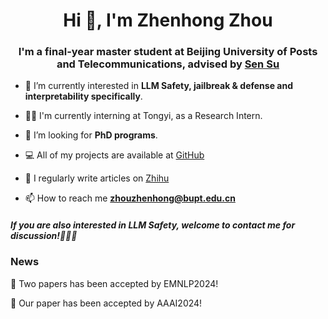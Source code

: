 <h1 align="center">Hi 👋, I'm Zhenhong Zhou</h1>
<h3 align="center">
  I'm a final-year master student at Beijing University of Posts and Telecommunications, advised by 
  <a href="https://scholar.google.com/citations?user=JaDhAfsAAAAJ">Sen Su</a>
</h3>

- 🔭 I’m currently interested in **LLM Safety, jailbreak & defense and interpretability specifically**.

- 👨‍💻 I'm currently interning at Tongyi, as a Research Intern.

- 🤝 I’m looking for **PhD programs**.

- 💻 All of my projects are available at [GitHub](https://github.com/ydyjya)

- 📝 I regularly write articles on [Zhihu](https://www.zhihu.com/people/warrior-18-53)

- 📫 How to reach me **zhouzhenhong@bupt.edu.cn**

<h5 align="left">If you are also interested in LLM Safety, welcome to contact me for discussion!🥰🥰🥰</h5>
<p align="left">
</p>

### News

📰 Two papers has been accepted by EMNLP2024!

📰 Our paper has been accepted by AAAI2024!
